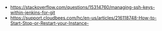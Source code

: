 - https://stackoverflow.com/questions/15314760/managing-ssh-keys-within-jenkins-for-git
- https://support.cloudbees.com/hc/en-us/articles/216118748-How-to-Start-Stop-or-Restart-your-Instance-
